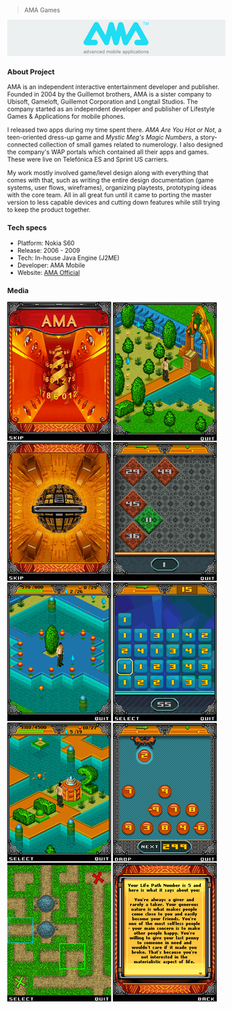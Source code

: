 > AMA Games

![header](img/gms-ama-header.jpg)

### About Project

AMA is an independent interactive entertainment developer and publisher. Founded in 2004 by the Guillemot brothers, AMA is a sister company to Ubisoft, Gameloft, Guillemot Corporation and Longtail Studios. The company started as an independent developer and publisher of Lifestyle Games & Applications for mobile phones.

I released two apps during my time spent there. _AMA Are You Hot or Not_, a teen-oriented dress-up game and _Mystic Meg's Magic Numbers_, a story-connected collection of small games related to numerology. I also designed the company's WAP portals which contained all their apps and games. These were live on Telefónica ES and Sprint US carriers.

My work mostly involved game/level design along with everything that comes with that, such as writing the entire design documentation (game systems, user flows, wireframes), organizing playtests, prototyping ideas with the core team. All in all great fun until it came to porting the master version to less capable devices and cutting down features while still trying to keep the product together.

### Tech specs
* Platform: Nokia S60
* Release: 2006 - 2009
* Tech: In-house Java Engine (J2ME)
* Developer: AMA Mobile
* Website: [AMA Official](https://www.ama.bzh/)

### Media

![01](img/gms-ama-screens01.png)
![02](img/gms-ama-screens02.png)
![03](img/gms-ama-screens03.png)
![04](img/gms-ama-screens04.png)
![05](img/gms-ama-screens05.png)
![06](img/gms-ama-screens06.png)
![07](img/gms-ama-screens07.png)
![08](img/gms-ama-screens08.png)
![09](img/gms-ama-screens09.png)
![10](img/gms-ama-screens10.png)
